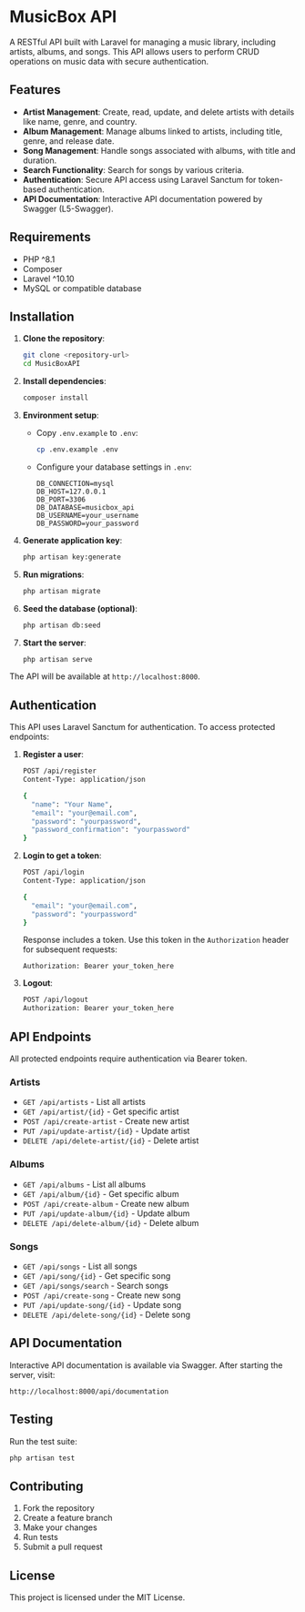 # MusicBox API

A RESTful API built with Laravel for managing a music library, including artists, albums, and songs. This API allows users to perform CRUD operations on music data with secure authentication.

## Features

- **Artist Management**: Create, read, update, and delete artists with details like name, genre, and country.
- **Album Management**: Manage albums linked to artists, including title, genre, and release date.
- **Song Management**: Handle songs associated with albums, with title and duration.
- **Search Functionality**: Search for songs by various criteria.
- **Authentication**: Secure API access using Laravel Sanctum for token-based authentication.
- **API Documentation**: Interactive API documentation powered by Swagger (L5-Swagger).

## Requirements

- PHP ^8.1
- Composer
- Laravel ^10.10
- MySQL or compatible database

## Installation

1. **Clone the repository**:
   ```bash
   git clone <repository-url>
   cd MusicBoxAPI
   ```

2. **Install dependencies**:
   ```bash
   composer install
   ```

3. **Environment setup**:
   - Copy `.env.example` to `.env`:
     ```bash
     cp .env.example .env
     ```
   - Configure your database settings in `.env`:
     ```
     DB_CONNECTION=mysql
     DB_HOST=127.0.0.1
     DB_PORT=3306
     DB_DATABASE=musicbox_api
     DB_USERNAME=your_username
     DB_PASSWORD=your_password
     ```

4. **Generate application key**:
   ```bash
   php artisan key:generate
   ```

5. **Run migrations**:
   ```bash
   php artisan migrate
   ```

6. **Seed the database (optional)**:
   ```bash
   php artisan db:seed
   ```

7. **Start the server**:
   ```bash
   php artisan serve
   ```

The API will be available at `http://localhost:8000`.

## Authentication

This API uses Laravel Sanctum for authentication. To access protected endpoints:

1. **Register a user**:
   ```bash
   POST /api/register
   Content-Type: application/json

   {
     "name": "Your Name",
     "email": "your@email.com",
     "password": "yourpassword",
     "password_confirmation": "yourpassword"
   }
   ```

2. **Login to get a token**:
   ```bash
   POST /api/login
   Content-Type: application/json

   {
     "email": "your@email.com",
     "password": "yourpassword"
   }
   ```

   Response includes a token. Use this token in the `Authorization` header for subsequent requests:
   ```
   Authorization: Bearer your_token_here
   ```

3. **Logout**:
   ```bash
   POST /api/logout
   Authorization: Bearer your_token_here
   ```

## API Endpoints

All protected endpoints require authentication via Bearer token.

### Artists
- `GET /api/artists` - List all artists
- `GET /api/artist/{id}` - Get specific artist
- `POST /api/create-artist` - Create new artist
- `PUT /api/update-artist/{id}` - Update artist
- `DELETE /api/delete-artist/{id}` - Delete artist

### Albums
- `GET /api/albums` - List all albums
- `GET /api/album/{id}` - Get specific album
- `POST /api/create-album` - Create new album
- `PUT /api/update-album/{id}` - Update album
- `DELETE /api/delete-album/{id}` - Delete album

### Songs
- `GET /api/songs` - List all songs
- `GET /api/song/{id}` - Get specific song
- `GET /api/songs/search` - Search songs
- `POST /api/create-song` - Create new song
- `PUT /api/update-song/{id}` - Update song
- `DELETE /api/delete-song/{id}` - Delete song

## API Documentation

Interactive API documentation is available via Swagger. After starting the server, visit:
```
http://localhost:8000/api/documentation
```

## Testing

Run the test suite:
```bash
php artisan test
```

## Contributing

1. Fork the repository
2. Create a feature branch
3. Make your changes
4. Run tests
5. Submit a pull request

## License

This project is licensed under the MIT License.
